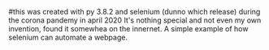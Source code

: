 #this was created with py 3.8.2 and selenium (dunno which release) during the corona pandemy in april 2020
It's nothing special and not even my own invention, found it somewhea on the innernet.
A simple example of how selenium can automate a webpage.
